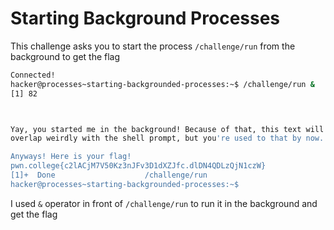 # Starting Background Processes
This challenge asks you to start the process `/challenge/run` from the background to get the flag
```bash
Connected!
hacker@processes~starting-backgrounded-processes:~$ /challenge/run &
[1] 82



Yay, you started me in the background! Because of that, this text will probably
overlap weirdly with the shell prompt, but you're used to that by now...

Anyways! Here is your flag!
pwn.college{c2lACjM7V50Kz3nJFv3D1dXZJfc.dlDN4QDLzQjN1czW}
[1]+  Done                    /challenge/run
hacker@processes~starting-backgrounded-processes:~$
```
I used `&` operator in front of `/challenge/run` to run it in the background and get the flag

